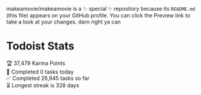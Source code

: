 makeamovie/makeamovie is a ✨ special ✨ repository because its `README.md` (this file) appears on your GitHub profile.
You can click the Preview link to take a look at your changes. darn right ya can

# Todoist Stats

<!-- TODO-IST:START -->
🏆  37,479 Karma Points           
🌸  Completed 0 tasks today           
✅  Completed 26,945 tasks so far           
⏳  Longest streak is 328 days
<!-- TODO-IST:END -->